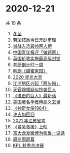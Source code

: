 # 2020-12-21

共 19 条

<!-- BEGIN -->
<!-- 最后更新时间 Mon Dec 21 2020 18:07:49 GMT+0800 (CST) -->
1. [冬至](https://www.zhihu.com/search?q=冬至)
1. [劳荣枝案今日开庭审理](https://www.zhihu.com/search?q=劳荣枝)
1. [肖战入选最帅百人榜](https://www.zhihu.com/search?q=肖战)
1. [中国青年报评「做题家」](https://www.zhihu.com/search?q=中国青年报)
1. [英国伦敦实施最高级封锁](https://www.zhihu.com/search?q=英国疫情)
1. [考研倒计时一周](https://www.zhihu.com/search?q=考研)
1. [韩剧《甜蜜家园》](https://www.zhihu.com/search?q=甜蜜家园)
1. [2020 星光大赏](https://www.zhihu.com/search?q=星光大赏)
1. [江浙地区兴起「两头婚」](https://www.zhihu.com/search?q=两头婚)
1. [天官赐福疑似抄袭巨人](https://www.zhihu.com/search?q=天官赐福)
1. [《进击的巨人》最新话](https://www.zhihu.com/search?q=进击的巨人)
1. [美国著名学者傅高义去世](https://www.zhihu.com/search?q=傅高义)
1. [《神奇女侠1984》](https://www.zhihu.com/search?q=神奇女侠1984)
1. [许吉如回归](https://www.zhihu.com/search?q=许吉如)
1. [2021 年江苏省考](https://www.zhihu.com/search?q=江苏省考)
1. [《紧急救援》上映](https://www.zhihu.com/search?q=紧急救援)
1. [富大龙发微博为张鲁一说话](https://www.zhihu.com/search?q=张鲁一)
1. [周冬雨屏幕](https://www.zhihu.com/search?q=周冬雨排列)
1. [KPL 秋季总决赛](https://www.zhihu.com/search?q=kpl)
<!-- END -->
